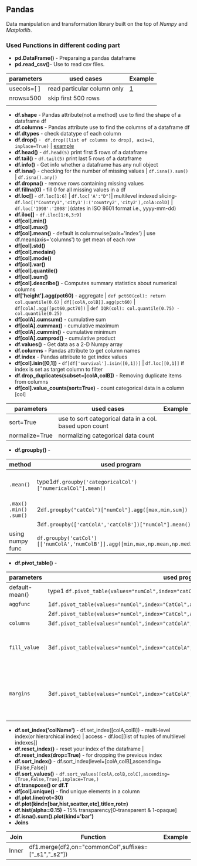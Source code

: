 ## Pandas
Data manipulation and transformation library built on the top of *Numpy* and *Matplotlib*. 

### Used Functions in different coding part
* **pd.DataFrame()** - Preparaing a pandas dataframe
* **pd.read_csv()**- Use to read csv files.

|parameters | used cases                  |Example  |
|-----------|-----------------------------|---------|
|usecols=[ ]|read particular column only  |[1](https://www.youtube.com/)|
|nrows=500  |skip first 500 rows          |         |
|           |                             |         |

* **df.shape** - Pandas attribute(not a method) use to find the shape of a dataframe df
* **df.columns** - Pandas attribute use to find the columns of a dataframe df
* **df.dtypes** - check datatype of each column
* **df.drop()** - ` df.drop([list of columns to drop], axis=1, inplace=True)` | [example](https://www.youtube.com/)
* **df.head()** - `df.head(5)` print first 5 rows of a dataframe
* **df.tail()** - `df.tail(5)` print last 5 rows of a dataframe
* **df.info()** - Get info whether a dataframe has any null object
* **df.isna()** - checking for the number of missing values | `df.isna().sum()` | `df.isna().any()`
* **df.dropna()** - remove rows containing missing values
* **df.fillna(0)** - fill 0 for all missing values in a df
* **df.loc[]** - `df.loc[1:6]` | `df.loc['A':"D"]`| multilevel indexed slicing-`df.loc[("Country1",'city1'):('country2','city2'),colA:colD]` | `df.loc['1998':'2008']`(dates in ISO 8601 format i.e., yyyy-mm-dd)
* **df.iloc[]** - `df.iloc[1:6,3:9]`
* **df[col].min()**
* **df[col].max()**
* **df[col].mean()** - default is columnwise(axis='index') | use df.mean(axis='columns') to get mean of each row
* **df[col].std()**
* **df[col].medain()**
* **df[col].mode()**
* **df[col].var()**
* **df[col].quantile()**
* **df[col].sum()**
* **df[col].describe()** - Computes summary statistics about numerical columns
* **df['height'].agg(pct60)** - aggregate | `def pct60(col): return col.quantile(0.6)` | `df[[colA,colB]].agg(pct60)` | `df[colA].agg([pct60,pct70])` | `def IQR(col): col.quantile(0.75) - col.quantile(0.25)`
* **df[colA].cumsum()** - cumulative sum
* **df[colA].cummax()** - cumulative maximum
* **df[colA].cummin()** - cumulative minimum
* **df[colA].cumprod()** - cumulative product
* **df.values()** - Get data as a 2-D Numpy array
* **df.columns** - Pandas attribute to get column names
* **df.index** - Pandas attribute to get index values
* **df[col].isin([0,1])** - `df[df['survival'].isin([0,1])]` | `df.loc[[0,1]]` if index is set as target column to filter
* **df.drop_duplicates(subset=[colA,colB])** - Removing duplicate items from columns
* **df[col].value_counts(sort=True)** - count categorical data in a column [col] 

|parameters    | used cases                  |Example  |
|--------------|-----------------------------|---------|
|sort=True     |use to sort categorical data in a col. based upon count| |
|normalize=True|normalizing categorical data count| |

* **df.groupby()** - 

|method                |used program                 |Example  |comment |
|----------------------|-----------------------------|---------|--------|
|`.mean()`             |type1`df.groupby('categoricalCol')["numericalCol"].mean()` ||type1 of `.groupby` ~ type1 of `.pivot_table`|
|`.max() .min() .sum()`|2`df.groupby("catCol")["numCol"].agg([max,min,sum])`       |||
|                      |3`df.groupby(['catColA','catColB'])["numCol"].mean()`      |||
|using numpy func      |`df.groupby('catCol')[['numColA','numColB']].agg([min,max,np.mean,np.median])`|||

* **df.pivot_table()** - 

|parameters    |used program                 |Example  |Comment|
|--------------|-----------------------------|---------|-------|
|default-mean()|type1 `df.pivot_table(values="numCol",index="catCol")`            |||
|`aggfunc`     |1`df.pivot_table(values="numCol",index="CatCol",aggfunc=np.mean)` |||
|              |2`df.pivot_table(values="numCol",index="CatCol",aggfunc=[np.mean,np.median])`  |||
| `columns`    |3`df.pivot_table(values="numCol",index="catColA",columns=catColB)`|||
| `fill_value` |3`df.pivot_table(values="numCol",index="catColA",columns=catColB,fill_value=0)`||replace missing value with real(imputation), not a problem in .`groupby`|
| `margins`    |3`df.pivot_table(values="numCol",index="catColA",columns=catColB,fill_value=0,margins=True)`||getting mean in last column excluding missing value(or imputed by fill_value)|

* **df.set_index('colName')** - df.set_index([colA,colB]) - multi-level index(or hierarchical index) | access - df.loc[[list of tuples of multilevel indexes]]
* **df.reset_index()** - reset your index of the dataframe | **df.reset_index(drop=True)** - for dropping the previous index
* **df.sort_index()** - df.sort_index(level=[colA,colB],ascending=[False,False])
* **df.sort_values()** - `df.sort_values([colA,colB,colC],ascending=[True,False,True],inplace=True,)`
* **df.transpose() or df.T**
* **df[col].unique()** - find unique elements in a column
* **df.plot.line(rot=30)**
* **df.plot(kind=[bar,hist,scatter,etc],title=,rot=)** 
* **df.hist(alpha=0.15)** - 15% transparency[0-transparent & 1-opaque]
* **df.isna().sum().plot(kind='bar')**
* **Joins**

|Join    | Function                                           | Example |
|--------|----------------------------------------------------|---------|
|Inner   |df1.merge(df2,on="commonCol",suffixes=["_s1","_s2"])|         |


